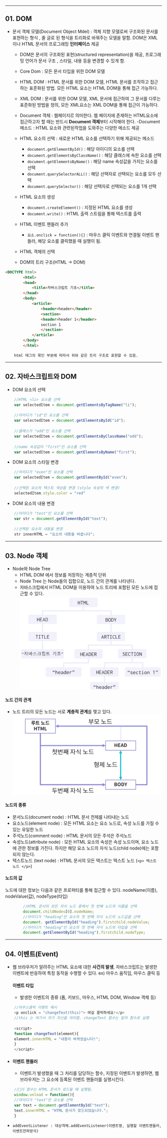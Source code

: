 ***
## 01. DOM

- 문서 객체 모델(Document Object Mdel) : 객체 지향 모델로써 구조화된 문서를 표현하는 형식 , 줄 글로 된 형식을 트리화로 바꿔주는 모델을 말함. DOM은 XML 이나 HTML 문서의 프로그래밍 **인터페이스**  제공
	- DOM은 문서의 구조화된 표현(structured representation)을 제공, 프로그래밍 언어가 문서 구조 , 스타일, 내용 등을 변경할 수 있게 함.
	- Core Dom : 모든 문서 타입을 위한 DOM 모델
	- HTML DOM : HTML 문서를 위한 DOM 모델, HTML 문서를 조작하고 접근하는 표준화된 방법. 모든 HTML 요소는 HTML DOM을 통해 접근 가능하다.
	- XML DOM : 문서를 위한 DOM 모델, XML 문서에 접근하여 그 문서를 다루는 표준화된 방법을 정의, 모든 XML요소는 XML DOM을 통해 접근이 가능하다.
	
	 - Document 객체 : 웹페이지르 의미한다. 웹 페이지에 존재하는 HTML요소에 접근하고자 할 때는 반드시 **Document 객체**부터 시작해야 한다. 
	 -Document 메소드 : HTML 요소와 관련된작업을 도와주는 다양한 메소드 제공 
	 - HTML 요소의 선택 : 새로운 HTML 요소를 선택하기 위해 제공되는 메소드
		 - `document.getElementById()` : 해당 아이디의 요소를 선택
		 - `document.getElementsByClassName()` : 해당 클래스에 속한 요소를 선택
		 - `document.getElementsByName()` : 해당 name 속성값을 가지는 요소를 선택
		 - `document.querySelectorALL()` : 해당 선택자로 선택되는 요소를 모두 선택
	     - `document.querySelector()` : 해당 선택자로 선택되는 요소를 1개 선택
	 - HTML 요소의 생성
		 - `document.createElement()` : 지정된 HTML 요소를 생성
		 - `document.write()` : HTML 출력 스트림을 통해 텍스트를 출력
	 - HTML 이벤트 핸들러 추가
		 - `요소.onclick = function(){}` : 마우스 클릭 이벤트와 연결될 이벤트 핸들러, 해당 요소를 클릭했을 때 실행이 됨.
	 - HTML 객체의 선택
	 - DOM의 트리 구조(HTML -> DOM)
```html
<DOCTYPE html>
		<html>
		<head>
			<title>자바스크립트 기초</title>
		</head>
		<body>
			<article>
				<header>header</header>
				<section>
				<header>header 1</header>
				section 1
				</section>
			</article>
		</body>
		</html>
```
		html 태그의 묶인 부분에 따라서 위와 같은 트리 구조로 표현할 수 있음.
***
## 02. 자바스크립트와 DOM

- DOM 요소의 선택
```js
	//HTML <li> 요소를 선택
	var selectedItem = document.getElementsByTagName("li");
	
	//아이디가 "id"인 요소를 선택
	var selectedItem = document.getElementsById("id");
	
	//클래스가 "odd"인 요소를 선택
	var selectedItem = document.getElementsByClassName("odd");
	
	//name 속성값이 "first"인 요소를 선택
	var selectedItem = document.getElementsByName("first");
```
	
- DOM 요소의 스타일 변경
```js
	//아이디가 "even"인 요소를 선택
	var selectedItem = document.getElementById("even");
	
	//선택된 요소의 텍스트 색상을 변경 (style 속성의 색 변경)
	selectedItem.style.color = "red"
```
	
- DOM 요소의 내용 변경
```js
	//아이디가 "test"인 요소를 선택
	var str = document.getElementById("text");
	
	//선택된 요소의 내용을 변경
	str innerHTML = "요소의 내용을 바꿉니다";
```
***
## 03. Node 객체

- Node와 Node Tree
	- HTML DOM 에서 정보를 저장하는 계층적 단위
	- Node Tree 는 Node들의 집합으로, 노드 간의 관계를 나타낸다.
	- 자바스크립에서 HTML DOM을 이용하여 노드 트리에 포함된 모든 노드에 접근할 수 있다.![DOM과 이벤트-20250119154329724.webp](images%2FDOM%EA%B3%BC%20%EC%9D%B4%EB%B2%A4%ED%8A%B8-20250119154329724.webp)
	
#### 노드 간의 관계 

- 노드 트리의 모든 노드는 서로 **계층적 관계**를 맺고 있다.![DOM과 이벤트-20250119154340497.webp](images%2FDOM%EA%B3%BC%20%EC%9D%B4%EB%B2%A4%ED%8A%B8-20250119154340497.webp)
#### 노드의 종류
- 문서노드(document node) : HTML 문서 전체를 나타내는 노드
- 요소노드(element node) : 모든 HTML 요소는 요소 노드로, 속성 노드를 가질 수 있는 유일한 노드
- 주석노드(comment node) : HTML 문서의 모든 주석은 주석노드
- 속성노드(attribute node) : 모든 HTML 요소의 속성은 속성 노드이며, 요소 노드에 관한 정보를 가진다. 하지만 해당 요소 노드의 자식 노드(child node)에는 포함되지 않는다.
- 텍스트노드 (text node) : HTML 문서의 모든 텍스트는 텍스트 노드 (`<p> 텍스트 노드 </p>`)
	
#### 노드의 값
노드에 대한 정보는 다음과 같은 프로퍼티를 통해 접근할 수 있다.
		nodeName(이름), nodeValue(값), nodeType(타입)
```js
		//HTML 문서의 모든 자식 노드 중에서 첫 번째 노드의 이름을 선택
		document.childNodes[0].nodeName;
		//아이디가 "heading"인 요소의 첫 번째 자식 노드의 노드값을 선택
		document. getElementById("heading").firstchild.nodeValue;
		//아이디가 "heading"인 요소의 첫 번째 자식 노드의 타입을 선택
		document.getElementById("heading").firstchild.nodeType;
```
***

## 04. 이벤트(Event)
- 웹 브라우저가 알려주는 HTML 요소에 대한 **사건의 발생**, 자바스크립트는 발생한 이벤트에 반응하여 특정 동작을 수행할 수 있다. ex) 마우스 움직임, 마우스 클릭 등
	
	 #### 이벤트 타입
	- 발생한 이벤트의 종류 (폼, 키보드, 마우스, HTML DOM, Window 객체 등)
```js
	//마우스클릭 이벤트 예시
	<p onclick = "changeText(this)"> 여길 클릭하세요!</p>
	//this 는 여기서 자기 자신을 의미함. changeText 함수는 밑의 함수로 실행
	
	<script>
	function changeText(element){
	element.innerHTML = "내용이 바뀌었습니다!";
	}
	</script>	
```
- 
	#### 이벤트 핸들러
	- 이벤트가 발생했을 때 그 처리를 담당하는 함수, 지정된 이벤트가 발생하면, 웹 브라우저는 그 요소에 등록된 이벤트 핸들러를 실행시킨다.
```js
	//이 함수는 HTML 문서가 로드될 때 실행됨.
	window.onload = function(){
	//아이디가 "text"인 요소를 선택
	var text = document.getElementById("text");
	text.innerHTML = "HTML 문서가 로드되었습니다.";
	}
```
- `addEventListener : 대상객체.addEventListener(이벤트명, 실행할 이벤트핸들러, 이벤트전파방식)`
